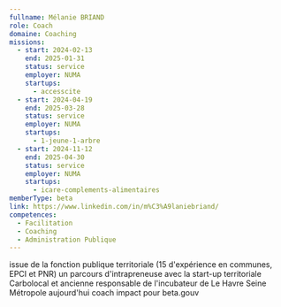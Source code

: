 ```yaml
---
fullname: Mélanie BRIAND
role: Coach
domaine: Coaching
missions:
  - start: 2024-02-13
    end: 2025-01-31
    status: service
    employer: NUMA
    startups:
      - accesscite
  - start: 2024-04-19
    end: 2025-03-28
    status: service
    employer: NUMA
    startups:
      - 1-jeune-1-arbre
  - start: 2024-11-12
    end: 2025-04-30
    status: service
    employer: NUMA
    startups:
      - icare-complements-alimentaires
memberType: beta
link: https://www.linkedin.com/in/m%C3%A9laniebriand/
competences:
  - Facilitation
  - Coaching
  - Administration Publique
---
```


issue de la fonction publique territoriale (15 d'expérience en communes, EPCI et PNR)
un parcours d'intrapreneuse avec la start-up territoriale Carbolocal et ancienne responsable de l'incubateur de Le Havre Seine Métropole
aujourd'hui coach impact pour beta.gouv
